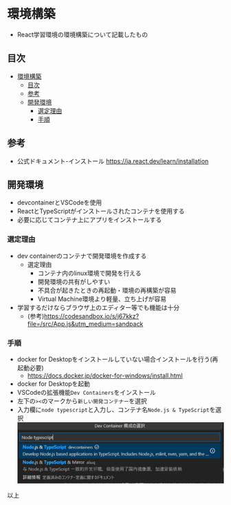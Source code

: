 # 環境構築

- React学習環境の環境構築について記載したもの

## 目次

- [環境構築](#環境構築)
  - [目次](#目次)
  - [参考](#参考)
  - [開発環境](#開発環境)
    - [選定理由](#選定理由)
    - [手順](#手順)

## 参考

- 公式ドキュメント-インストール https://ja.react.dev/learn/installation

## 開発環境

- devcontainerとVSCodeを使用
- ReactとTypeScriptがインストールされたコンテナを使用する
- 必要に応じてコンテナ上にアプリをインストールする

### 選定理由

- dev containerのコンテナで開発環境を作成する
  - 選定理由
    - コンテナ内のlinux環境で開発を行える
    - 開発環境の共有がしやすい
    - 不具合が起きたときの再起動・環境の再構築が容易
    - Virtual Machine環境より軽量、立ち上げが容易
- 学習するだけならブラウザ上のエディター等でも機能は十分
  - (参考)https://codesandbox.io/s/j67kkz?file=/src/App.js&utm_medium=sandpack


### 手順

- docker for Desktopをインストールしていない場合インストールを行う(再起動必要)
  - https://docs.docker.jp/docker-for-windows/install.html
- docker for Desktopを起動
- VSCodeの拡張機能`Dev Containers`をインストール
- 左下の`><`のマークから`新しい開発コンテナー`を選択
- 入力欄に`node typescript`と入力し、コンテナ名`Node.js & TypeScript`を選択
![alt text](image.png)

以上